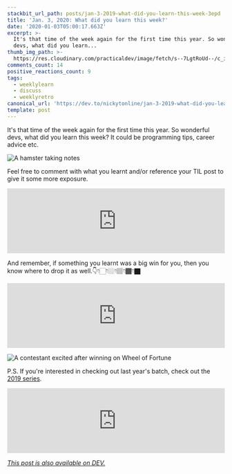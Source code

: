 ```yaml
---
stackbit_url_path: posts/jan-3-2019-what-did-you-learn-this-week-3epd
title: 'Jan. 3, 2020: What did you learn this week?'
date: '2020-01-03T05:00:17.663Z'
excerpt: >-
  It's that time of the week again for the first time this year. So wonderful
  devs, what did you learn...
thumb_img_path: >-
  https://res.cloudinary.com/practicaldev/image/fetch/s--7LgtRoUd--/c_imagga_scale,f_auto,fl_progressive,h_420,q_auto,w_1000/https://thepracticaldev.s3.amazonaws.com/i/b5uyd18ex1r16894cihq.jpeg
comments_count: 14
positive_reactions_count: 9
tags:
  - weeklylearn
  - discuss
  - weeklyretro
canonical_url: 'https://dev.to/nickytonline/jan-3-2019-what-did-you-learn-this-week-3epd'
template: post
---
```

It's that time of the week again for the first time this year. So wonderful devs, what did you learn this week? It could be programming tips, career advice etc.

![A hamster taking notes](https://media.giphy.com/media/tHufwMDTUi20E/giphy.gif)

Feel free to comment with what you learnt and/or reference your TIL post to give it some more exposure.


<iframe class="liquidTag" src="https://dev.to/embed/tag?args=todayilearned" style="border: 0; width: 100%;"></iframe>


And remember, if something you learnt was a big win for you, then you know where to drop it as well.👇👇🏻👇🏼👇🏽👇🏾👇🏿


<iframe class="liquidTag" src="https://dev.to/embed/link?args=https%3A%2F%2Fdev.to%2Fjess%2Fwhat-was-your-win-this-week-3gjl" style="border: 0; width: 100%;"></iframe>


![A contestant excited after winning on Wheel of Fortune](https://media.giphy.com/media/3ohhwtf6F4tpnQ2HpS/giphy.gif)

P.S. If you're interested in checking out last year's batch, check out the [2019 series](https://dev.to/nickytonline/dec-27-2019-what-did-you-learn-this-week-2alo).


<iframe class="liquidTag" src="https://dev.to/embed/link?args=https%3A%2F%2Fdev.to%2Fjess%2Fwhat-was-your-win-this-past-week-4ac4" style="border: 0; width: 100%;"></iframe>


*[This post is also available on DEV.](https://dev.to/nickytonline/jan-3-2019-what-did-you-learn-this-week-3epd)*


<script>
const parent = document.getElementsByTagName('head')[0];
const script = document.createElement('script');
script.type = 'text/javascript';
script.src = 'https://cdnjs.cloudflare.com/ajax/libs/iframe-resizer/4.1.1/iframeResizer.min.js';
script.charset = 'utf-8';
script.onload = function() {
    window.iFrameResize({}, '.liquidTag');
};
parent.appendChild(script);
</script>    
